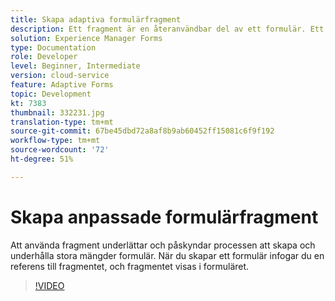 ```yaml
---
title: Skapa adaptiva formulärfragment
description: Ett fragment är en återanvändbar del av ett formulär. Ett fragment kan t.ex. innehålla ett adressblock eller juridisk text.
solution: Experience Manager Forms
type: Documentation
role: Developer
level: Beginner, Intermediate
version: cloud-service
feature: Adaptive Forms
topic: Development
kt: 7383
thumbnail: 332231.jpg
translation-type: tm+mt
source-git-commit: 67be45dbd72a8af8b9ab60452ff15081c6f9f192
workflow-type: tm+mt
source-wordcount: '72'
ht-degree: 51%

---
```



# Skapa anpassade formulärfragment

Att använda fragment underlättar och påskyndar processen att skapa och underhålla stora mängder formulär. När du skapar ett formulär infogar du en referens till fragmentet, och fragmentet visas i formuläret.

>[!VIDEO](https://video.tv.adobe.com/v/332231?quality=12&learn=on)

